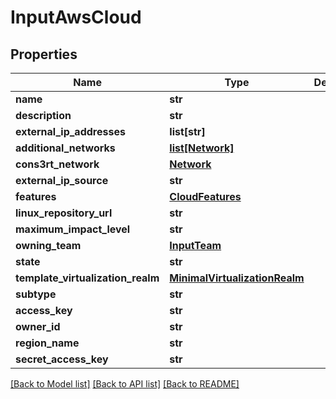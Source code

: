 # InputAwsCloud

## Properties
Name | Type | Description | Notes
------------ | ------------- | ------------- | -------------
**name** | **str** |  | 
**description** | **str** |  | [optional] 
**external_ip_addresses** | **list[str]** |  | [optional] 
**additional_networks** | [**list[Network]**](Network.md) |  | [optional] 
**cons3rt_network** | [**Network**](Network.md) |  | [optional] 
**external_ip_source** | **str** |  | 
**features** | [**CloudFeatures**](CloudFeatures.md) |  | [optional] 
**linux_repository_url** | **str** |  | [optional] 
**maximum_impact_level** | **str** |  | 
**owning_team** | [**InputTeam**](InputTeam.md) |  | 
**state** | **str** |  | [optional] 
**template_virtualization_realm** | [**MinimalVirtualizationRealm**](MinimalVirtualizationRealm.md) |  | [optional] 
**subtype** | **str** |  | 
**access_key** | **str** |  | 
**owner_id** | **str** |  | 
**region_name** | **str** |  | 
**secret_access_key** | **str** |  | 

[[Back to Model list]](../README.md#documentation-for-models) [[Back to API list]](../README.md#documentation-for-api-endpoints) [[Back to README]](../README.md)


